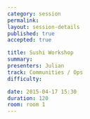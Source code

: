 ```yaml
---
category: session
permalink: 
layout: session-details
published: true
accepted: true

title: Sushi Workshop
summary: 
presenters: Julian
track: Communities / Ops
difficulty:

date: 2015-04-17 15:30
duration: 120
room: room 1
---
```

